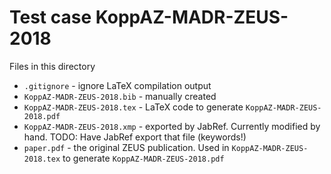 # Test case KoppAZ-MADR-ZEUS-2018

Files in this directory

- `.gitignore` - ignore LaTeX compilation output
- `KoppAZ-MADR-ZEUS-2018.bib` - manually created
- `KoppAZ-MADR-ZEUS-2018.tex` - LaTeX code to generate `KoppAZ-MADR-ZEUS-2018.pdf`
- `KoppAZ-MADR-ZEUS-2018.xmp` - exported by JabRef. Currently modified by hand. TODO: Have JabRef export that file (keywords!)
- `paper.pdf` - the original ZEUS publication. Used in `KoppAZ-MADR-ZEUS-2018.tex` to generate `KoppAZ-MADR-ZEUS-2018.pdf`
